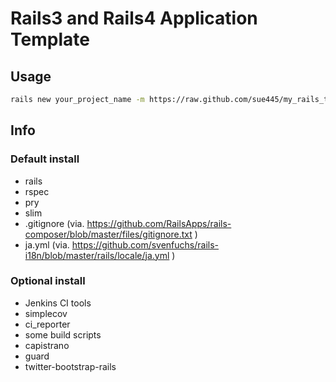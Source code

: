 # Rails3 and Rails4 Application Template

## Usage
``` sh
rails new your_project_name -m https://raw.github.com/sue445/my_rails_template/master/template.rb
```

## Info
### Default install
* rails
* rspec
* pry
* slim
* .gitignore (via. https://github.com/RailsApps/rails-composer/blob/master/files/gitignore.txt )
* ja.yml (via. https://github.com/svenfuchs/rails-i18n/blob/master/rails/locale/ja.yml )

### Optional install
* Jenkins CI tools
 * simplecov
 * ci_reporter
 * some build scripts
* capistrano
* guard
* twitter-bootstrap-rails

